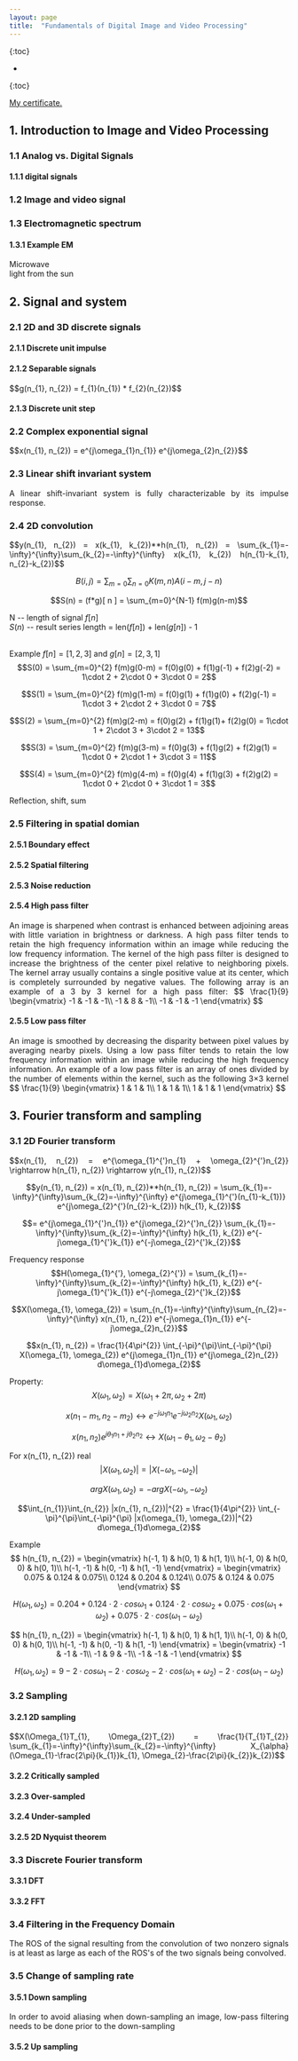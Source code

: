 ```yaml
---
layout: page
title:  "Fundamentals of Digital Image and Video Processing"
---
```

<script type="text/x-mathjax-config">
MathJax.Hub.Config({
  tex2jax: {
    inlineMath: [['$','$'], ['\\(','\\)']],
    processEscapes: true
  }
});
</script>
<script src="https://cdnjs.cloudflare.com/ajax/libs/mathjax/2.7.0/MathJax.js?config=TeX-AMS-MML_HTMLorMML" type="text/javascript"></script>


{:toc}

* 
{:toc}


<style>
table {
  border-collapse: collapse;
  border: 1px solid black;
  margin: 0 auto;
} 

th,td {
  border: 1px solid black;
  text-align: center;
  padding: 20px;
}

table.a {
  table-layout: auto;
  width: 180px;  
}

table.b {
  table-layout: fixed;
  width: 600px;  
}

table.c {
  table-layout: auto;
  width: 100%;  
}

table.d {
  table-layout: fixed;
  width: 100%;  
}
</style>


<p align="justify">
<a href="https://www.coursera.org/account/accomplishments/certificate/FQ4XNHK9HLBF"> My certificate.</a><br>
</p>


## 1. Introduction to Image and Video Processing
### 1.1 Analog vs. Digital Signals
#### 1.1.1 digital signals
### 1.2 Image and video signal
### 1.3 Electromagnetic spectrum
#### 1.3.1 Example EM
<p align="justify">
Microwave<br>
light from the sun
</p>


## 2. Signal and system
### 2.1 2D and 3D discrete signals
#### 2.1.1 Discrete unit impulse
#### 2.1.2 Separable signals
<p align="justify">
$$g(n_{1}, n_{2}) = f_{1}(n_{1}) * f_{2}(n_{2})$$
</p>

#### 2.1.3 Discrete unit step
### 2.2 Complex exponential signal
<p align="justify">
$$x(n_{1}, n_{2}) = e^{j\omega_{1}n_{1}} e^{j\omega_{2}n_{2}}$$
</p>

### 2.3 Linear shift invariant system
<p align="justify">
A linear shift-invariant system is fully characterizable by its impulse response.
</p>

### 2.4 2D convolution
<p align="justify">
$$y(n_{1}, n_{2}) = x(k_{1}, k_{2})**h(n_{1}, n_{2}) = \sum_{k_{1}=-\infty}^{\infty}\sum_{k_{2}=-\infty}^{\infty} x(k_{1}, k_{2}) h(n_{1}-k_{1}, n_{2}-k_{2})$$

$$B(i, j) = \sum_{m=0}\sum_{n=0}K(m, n)A(i-m, j-n)$$

$$S(n) = (f*g)[ n ] = \sum_{m=0}^{N-1} f(m)g(n-m)$$

N -- length of signal $f[ n ]$<br>
$S(n)$ -- result series length = len($f[ n ]$) + len($g[ n ]$) - 1<br><br>

Example $f[ n ] = [1, 2, 3]$ and $g[ n ] = [2, 3, 1]$
$$S(0) = \sum_{m=0}^{2} f(m)g(0-m) = f(0)g(0) + f(1)g(-1) + f(2)g(-2) = 1\cdot 2 + 2\cdot 0 + 3\cdot 0 = 2$$

$$S(1) = \sum_{m=0}^{2} f(m)g(1-m) = f(0)g(1) + f(1)g(0) + f(2)g(-1) = 1\cdot 3 + 2\cdot 2 + 3\cdot 0 = 7$$

$$S(2) = \sum_{m=0}^{2} f(m)g(2-m) = f(0)g(2) + f(1)g(1)+ f(2)g(0) = 1\cdot 1 + 2\cdot 3 + 3\cdot 2 = 13$$

$$S(3) = \sum_{m=0}^{2} f(m)g(3-m) = f(0)g(3) + f(1)g(2) + f(2)g(1) = 1\cdot 0 + 2\cdot 1 + 3\cdot 3 = 11$$

$$S(4) = \sum_{m=0}^{2} f(m)g(4-m) = f(0)g(4) + f(1)g(3) + f(2)g(2) = 1\cdot 0 + 2\cdot 0 + 3\cdot 1 = 3$$

Reflection, shift, sum
</p>

### 2.5 Filtering in spatial domian
#### 2.5.1 Boundary effect
#### 2.5.2 Spatial filtering
#### 2.5.3 Noise reduction
#### 2.5.4 High pass filter
<p align="justify">
An image is sharpened when contrast is enhanced between adjoining areas with little variation in brightness or darkness. A high pass filter tends to retain the high frequency information within an image while reducing the low frequency information. The kernel of the high pass filter is designed to increase the brightness of the center pixel relative to neighboring pixels. The kernel array usually contains a single positive value at its center, which is completely surrounded by negative values. The following array is an example of a 3 by 3 kernel for a high pass filter:
$$
\frac{1}{9}
\begin{vmatrix}
-1 & -1 & -1\\
-1 & 8 & -1\\
-1 & -1 & -1
\end{vmatrix}
$$
</p>

#### 2.5.5 Low pass filter
<p align="justify">
An image is smoothed by decreasing the disparity between pixel values by averaging nearby pixels. Using a low pass filter tends to retain the low frequency information within an image while reducing the high frequency information. An example of a low pass filter is an array of ones divided by the number of elements within the kernel, such as the following 3×3 kernel
$$
\frac{1}{9}
\begin{vmatrix}
1 & 1 & 1\\
1 & 1 & 1\\
1 & 1 & 1
\end{vmatrix}
$$
</p>

## 3. Fourier transform and sampling
### 3.1 2D Fourier transform
<p align="justify">
$$x(n_{1}, n_{2}) = e^{\omega_{1}^{'}n_{1} + \omega_{2}^{'}n_{2}} \rightarrow h(n_{1}, n_{2}) \rightarrow y(n_{1}, n_{2})$$

$$y(n_{1}, n_{2}) = x(n_{1}, n_{2})**h(n_{1}, n_{2}) = \sum_{k_{1}=-\infty}^{\infty}\sum_{k_{2}=-\infty}^{\infty} e^{j\omega_{1}^{'}(n_{1}-k_{1})} e^{j\omega_{2}^{'}(n_{2}-k_{2})} h(k_{1}, k_{2})$$

$$= e^{j\omega_{1}^{'}n_{1}} e^{j\omega_{2}^{'}n_{2}} \sum_{k_{1}=-\infty}^{\infty}\sum_{k_{2}=-\infty}^{\infty} h(k_{1}, k_{2}) e^{-j\omega_{1}^{'}k_{1}} e^{-j\omega_{2}^{'}k_{2}}$$

Frequency response
$$H(\omega_{1}^{'}, \omega_{2}^{'}) = \sum_{k_{1}=-\infty}^{\infty}\sum_{k_{2}=-\infty}^{\infty} h(k_{1}, k_{2}) e^{-j\omega_{1}^{'}k_{1}} e^{-j\omega_{2}^{'}k_{2}}$$

$$X(\omega_{1}, \omega_{2}) = \sum_{n_{1}=-\infty}^{\infty}\sum_{n_{2}=-\infty}^{\infty} x(n_{1}, n_{2}) e^{-j\omega_{1}n_{1}} e^{-j\omega_{2}n_{2}}$$

$$x(n_{1}, n_{2}) = \frac{1}{4\pi^{2}} \int_{-\pi}^{\pi}\int_{-\pi}^{\pi} X(\omega_{1}, \omega_{2}) e^{j\omega_{1}n_{1}} e^{j\omega_{2}n_{2}} d\omega_{1}d\omega_{2}$$

Property:
$$X(\omega_{1}, \omega_{2}) = X(\omega_{1}+2\pi, \omega_{2}+2\pi)$$

$$x(n_{1}-m_{1}, n_{2}-m_{2}) \leftrightarrow e^{-j\omega_{1}n_{1}} e^{-j\omega_{2}n_{2}} X(\omega_{1}, \omega_{2})$$

$$x(n_{1}, n_{2})e^{j\theta_{1}n_{1}+j\theta_{2}n_{2}} \leftrightarrow X(\omega_{1}-\theta_{1}, \omega_{2}-\theta_{2})$$

For x(n_{1}, n_{2}) real
$$|X(\omega_{1}, \omega_{2})| = |X(-\omega_{1}, -\omega_{2})|$$

$$arg X(\omega_{1}, \omega_{2}) = -argX(-\omega_{1}, -\omega_{2})$$

$$\int_{n_{1}}\int_{n_{2}} |x(n_{1}, n_{2})|^{2} = \frac{1}{4\pi^{2}} \int_{-\pi}^{\pi}\int_{-\pi}^{\pi} |x(\omega_{1}, \omega_{2})|^{2} d\omega_{1}d\omega_{2}$$

Example
$$
h(n_{1}, n_{2}) = 
\begin{vmatrix}
h(-1, 1) & h(0, 1) & h(1, 1)\\
h(-1, 0) & h(0, 0) & h(0, 1)\\
h(-1, -1) & h(0, -1) & h(1, -1)
\end{vmatrix} = 
\begin{vmatrix}
0.075 & 0.124 & 0.075\\
0.124 & 0.204 & 0.124\\
0.075 & 0.124 & 0.075
\end{vmatrix}
$$

$$H(\omega_{1}, \omega_{2}) = 0.204 + 0.124 \cdot 2 \cdot cos\omega_{1} + 0.124\cdot 2 \cdot cos\omega_{2} + 0.075 \cdot cos(\omega_{1}+\omega_{2}) + 0.075 \cdot 2 \cdot cos(\omega_{1} - \omega_{2})$$

$$
h(n_{1}, n_{2}) = 
\begin{vmatrix}
h(-1, 1) & h(0, 1) & h(1, 1)\\
h(-1, 0) & h(0, 0) & h(0, 1)\\
h(-1, -1) & h(0, -1) & h(1, -1)
\end{vmatrix} = 
\begin{vmatrix}
-1 & -1 & -1\\
-1 & 9 & -1\\
-1 & -1 & -1
\end{vmatrix}
$$

$$H(\omega_{1}, \omega_{2}) = 9 - 2 \cdot cos\omega_{1} - 2 \cdot cos\omega_{2} - 2 \cdot cos(\omega_{1}+\omega_{2}) - 2 \cdot cos(\omega_{1} - \omega_{2})$$
</p>

### 3.2 Sampling
#### 3.2.1 2D sampling
<p align="justify">
$$X(\Omega_{1}T_{1}, \Omega_{2}T_{2}) = \frac{1}{T_{1}T_{2}} \sum_{k_{1}=-\infty}^{\infty}\sum_{k_{2}=-\infty}^{\infty} X_{\alpha}(\Omega_{1}-\frac{2\pi}{k_{1}}k_{1}, \Omega_{2}-\frac{2\pi}{k_{2}}k_{2})$$
</p>

#### 3.2.2 Critically sampled
#### 3.2.3 Over-sampled
#### 3.2.4 Under-sampled
#### 3.2.5 2D Nyquist theorem

### 3.3 Discrete Fourier transform
#### 3.3.1 DFT
#### 3.3.2 FFT
### 3.4 Filtering in the Frequency Domain
<p align="justify">
The ROS of the signal resulting from the convolution of two nonzero signals is at least as large as each of the ROS's of the two signals being convolved.
</p>

### 3.5 Change of sampling rate
#### 3.5.1 Down sampling
<p align="justify">
In order to avoid aliasing when down-sampling an image, low-pass filtering needs to be done prior to the down-sampling
</p>

#### 3.5.2 Up sampling
